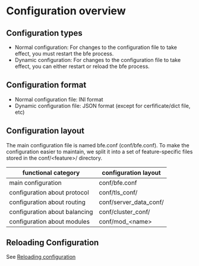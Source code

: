# Configuration overview

## Configuration types
- Normal configuration: For changes to the configuration file to take effect, you must restart the bfe process.
- Dynamic configuration: For changes to the configuration file to take effect, you can either restart or reload the bfe process.

## Configuration format
- Normal configuration file: INI format
- Dynamic configuration file: JSON format (except for cerfificate/dict file, etc)

## Configuration layout
The main configuration file is named bfe.conf (conf/bfe.conf). To make the configuration easier to maintain, 
we split it into a set of feature-specific files stored in the conf/&#60;feature&#62;/ directory.

| functional category | configuration layout |
| ------------ | -------- |
| main configuration | conf/bfe.conf |
| configuration about protocol | conf/tls_conf/ | 
| configuration about routing | conf/server_data_conf/ |
| configuration about balancing | conf/cluster_conf/ |
| configuration about modules | conf/mod_&#60;name&#62; |

## Reloading Configuration

See [Reloading configuration](../operation/reload.md)
